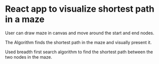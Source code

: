 # React app to visualize shortest path in a maze

User can draw maze in canvas and move around the start and end nodes.

The Algorithm finds the shortest path in the maze and visually present it.

Used breadth first search algorithm to find the shortest path between the two nodes in the maze.
